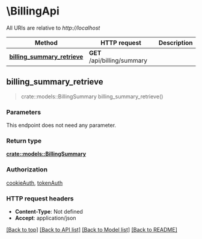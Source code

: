 # \BillingApi

All URIs are relative to *http://localhost*

Method | HTTP request | Description
------------- | ------------- | -------------
[**billing_summary_retrieve**](BillingApi.md#billing_summary_retrieve) | **GET** /api/billing/summary | 



## billing_summary_retrieve

> crate::models::BillingSummary billing_summary_retrieve()


### Parameters

This endpoint does not need any parameter.

### Return type

[**crate::models::BillingSummary**](BillingSummary.md)

### Authorization

[cookieAuth](../README.md#cookieAuth), [tokenAuth](../README.md#tokenAuth)

### HTTP request headers

- **Content-Type**: Not defined
- **Accept**: application/json

[[Back to top]](#) [[Back to API list]](../README.md#documentation-for-api-endpoints) [[Back to Model list]](../README.md#documentation-for-models) [[Back to README]](../README.md)

